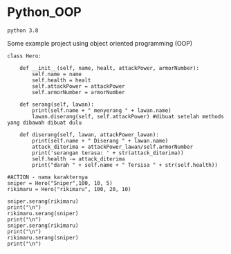 # Python_OOP

```python 3.8``` 


Some example project using object oriented programming (OOP)

```{python}
class Hero:

    def __init__(self, name, healt, attackPower, armorNumber):
        self.name = name
        self.health = healt
        self.attackPower = attackPower
        self.armorNumber = armorNumber

    def serang(self, lawan):
        print(self.name + " menyerang " + lawan.name)
        lawan.diserang(self, self.attackPower) #dibuat setelah methods yang dibawah dibuat dulu

    def diserang(self, lawan, attackPower_lawan):
        print(self.name + " Diserang " + lawan.name)
        attack_diterima = attackPower_lawan/self.armorNumber
        print('serangan terasa: ' + str(attack_diterima))
        self.health -= attack_diterima
        print("darah " + self.name + " Tersisa " + str(self.health))

#ACTION - nama karakternya
sniper = Hero("Sniper",100, 10, 5)
rikimaru = Hero("rikimaru", 100, 20, 10)

sniper.serang(rikimaru)
print("\n")
rikimaru.serang(sniper)
print("\n")
sniper.serang(rikimaru)
print("\n")
rikimaru.serang(sniper)
print("\n")
```
